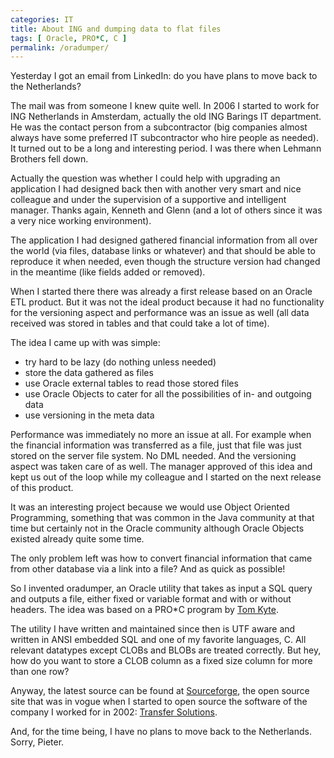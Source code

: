```yaml
---
categories: IT
title: About ING and dumping data to flat files
tags: [ Oracle, PRO*C, C ]
permalink: /oradumper/
---
```

Yesterday I got an email from LinkedIn: do you have plans to move back to the Netherlands?

<!--more-->

The mail was from someone I knew quite well. In 2006 I started to work for ING
Netherlands in Amsterdam, actually the old ING Barings IT department. He was
the contact person from a subcontractor (big companies almost always have some
preferred IT subcontractor who hire people as needed). It turned out to be a
long and interesting period. I was there when Lehmann Brothers fell down.

Actually the question was whether I could help with upgrading an
application I had designed back then with another very smart and nice
colleague and under the supervision of a supportive and intelligent
manager. Thanks again, Kenneth and Glenn (and a lot of others since it was a
very nice working environment).

The application I had designed gathered financial information from all over
the world (via files, database links or whatever) and that should be able to
reproduce it when needed, even though the structure version had changed in the
meantime (like fields added or removed).

When I started there there was already a first release based on an Oracle ETL
product. But it was not the ideal product because it had no functionality for
the versioning aspect and performance was an issue as well (all data received
was stored in tables and that could take a lot of time).

The idea I came up with was simple:
- try hard to be lazy (do nothing unless needed)
- store the data gathered as files
- use Oracle external tables to read those stored files
- use Oracle Objects to cater for all the possibilities of in- and outgoing data
- use versioning in the meta data

Performance was immediately no more an issue at all. For example when the
financial information was transferred as a file, just that file was just
stored on the server file system. No DML needed. And the versioning aspect was
taken care of as well. The manager approved of this idea and kept us out of
the loop while my colleague and I started on the next release of this product.

It was an interesting project because we would use Object Oriented
Programming, something that was common in the Java community at that time but
certainly not in the Oracle community although Oracle Objects existed already
quite some time.

The only problem left was how to convert financial information that came from other
database via a link into a file? And as quick as possible!

So I invented oradumper, an Oracle utility that takes as input a SQL query and
outputs a file, either fixed or variable format and with or without
headers. The idea was based on a PRO*C program by 
[Tom Kyte](https://asktom.oracle.com/pls/asktom/f?p=100:11:0::::P11_QUESTION_ID:459020243348).

The utility I have written and maintained since then is UTF aware and written
in ANSI embedded SQL and one of my favorite languages, C. All relevant
datatypes except CLOBs and BLOBs are treated correctly. But hey, how do you want
to store a CLOB column as a fixed size column for more than one row?

Anyway, the latest source can be found at
[Sourceforge](https://sourceforge.net/p/transferware/code/HEAD/tree/trunk/oradumper/),
the open source site that was in vogue when I started to open source the
software of the company I worked for in 2002: [Transfer
Solutions](https://www.transfer-solutions.com/).

And, for the time being, I have no plans to move back to the Netherlands. Sorry, Pieter.
